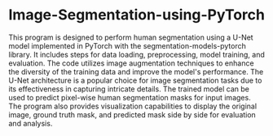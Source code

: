 # Image-Segmentation-using-PyTorch
This program is designed to perform human segmentation using a U-Net model implemented in PyTorch with the segmentation-models-pytorch library. It includes steps for data loading, preprocessing, model training, and evaluation. The code utilizes image augmentation techniques to enhance the diversity of the training data and improve the model's performance. The U-Net architecture is a popular choice for image segmentation tasks due to its effectiveness in capturing intricate details. The trained model can be used to predict pixel-wise human segmentation masks for input images. The program also provides visualization capabilities to display the original image, ground truth mask, and predicted mask side by side for evaluation and analysis.
